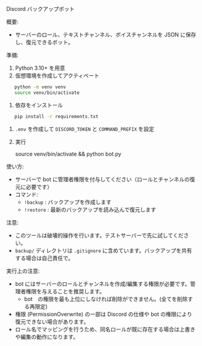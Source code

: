 Discord バックアップボット

概要:
- サーバーのロール、テキストチャンネル、ボイスチャンネルを JSON に保存し、復元できるボット。

準備:
1. Python 3.10+ を用意
2. 仮想環境を作成してアクティベート

```sh
   python -m venv venv
   source venv/bin/activate
```

1. 依存をインストール

```sh
   pip install -r requirements.txt
```

1. `.env` を作成して `DISCORD_TOKEN` と `COMMAND_PREFIX` を設定

2. 実行 

    source venv/bin/activate && python bot.py

使い方:
- サーバーで bot に管理者権限を付与してください（ロールとチャンネルの復元に必要です）
- コマンド:
  - `!backup` : バックアップを作成します
  - `!restore` : 最新のバックアップを読み込んで復元します

注意:
- このツールは破壊的操作を行います。テストサーバーで先に試してください。
- `backup/` ディレクトリは `.gitignore` に含めています。バックアップを共有する場合は自己責任で。

実行上の注意:
- bot にはサーバーのロールとチャンネルを作成/編集する権限が必要です。管理者権限を与えることを推奨します。
  - bot　の権限を最も上位にしなければ削除ができません。(全てを削除する再限定)
- 権限 (PermissionOverwrite) の一部は Discord の仕様や bot の権限により復元できない場合があります。
- ロール名でマッピングを行うため、同名ロールが既に存在する場合は上書きや編集の動作になります。
